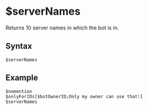 # $serverNames
Returns 10 server names in which the bot is in.

## Syntax
```
$serverNames
```

## Example
```
$nomention
$onlyForIDs[$botOwnerID;Only my owner can use that!]
$serverNames
```
